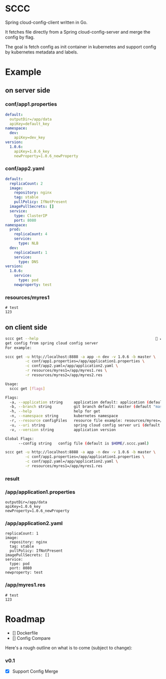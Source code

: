 # SCCC
Spring cloud-config-client written in Go.

It fetches file directly from a Spring cloud-config-server and merge the config by flag.

The goal is fetch config as init container in kubernetes and support config by kubernetes metadata and labels.

# Example
## on server side
### conf/app1.properties
```yaml
default:
  outputDir=/app/data
  apiKey=default_key
namespace:
  dev:
    apiKey=dev_key
version:
  1.0.6:
    apiKey=1.0.6_key
    newProperty=1.0.6_newProperty
```
### conf/app2.yaml
```yaml
default:
  replicaCount: 2
  image:
    repository: nginx
    tag: stable
    pullPolicy: IfNotPresent
  imagePullSecrets: []
  service:
    type: ClusterIP
    port: 8080
namespace:
  prod:
    replicaCount: 4
    service:
      type: NLB
  dev:
    replicaCount: 1
    service:
      type: DNS
version:
  1.0.6:
    service:
      type: pod
    newproperty: test
```
### resources/myres1
```
# test
123
```

## on client side
```bash
sccc get --help                                                      ✔  01:06:05  100% 🔋
get config from spring cloud config server
For example:

sccc get -u http://localhost:8888 -a app -n dev -v 1.0.6 -b master \
         -c conf/app1.properties=/app/application1.properties \
         -c conf/app2.yaml=/app/application2.yaml \
         -r resources/myres1=/app/myres1.res \
         -r resources/myres2=/app/myres2.res

Usage:
  sccc get [flags]

Flags:
  -a, --application string     application default: application (default "application")
  -b, --branch string          git branch default: master (default "master")
  -h, --help                   help for get
  -n, --namespace string       kubernetes namespace
  -r, --resource configFiles   resource file example: resources/myres=/app/app.res (can specify multiple) (default [])
  -u, --uri string             spring cloud config server uri (default "http://localhost:8888")
  -v, --version string         application version

Global Flags:
      --config string   config file (default is $HOME/.sccc.yaml)
```
```bash
sccc get -u http://localhost:8888 -a app -n dev -v 1.0.6 -b master \
         -c conf/app1.properties=/app/application1.properties \
         -c conf/app2.yaml=/app/application2.yaml \
         -r resources/myres1=/app/myres1.res
```
### result
### /app/application1.properties
```
outputDir=/app/data
apiKey=1.0.6_key
newProperty=1.0.6_newProperty
```
### /app/application2.yaml
```
replicaCount: 1
image:
  repository: nginx
  tag: stable
  pullPolicy: IfNotPresent
imagePullSecrets: []
service:
  type: pod
  port: 8080
newproperty: test
```
### /app/myres1.res
```
# test
123
```

# Roadmap

- [] Dockerfile
- [] Config Compare

Here's a rough outline on what is to come (subject to change):

### v0.1

- [x] Support Config Merge
